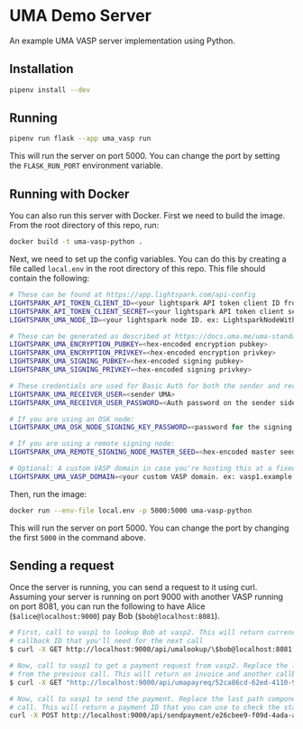 # UMA Demo Server

An example UMA VASP server implementation using Python.

## Installation

```bash
pipenv install --dev
```

## Running

```bash
pipenv run flask --app uma_vasp run
```

This will run the server on port 5000. You can change the port by setting the `FLASK_RUN_PORT` environment variable.

## Running with Docker

You can also run this server with Docker. First we need to build the image. From the root directory of this repo, run:

```bash
docker build -t uma-vasp-python .
```

Next, we need to set up the config variables. You can do this by creating a file called `local.env` in the root
directory of this repo. This file should contain the following:

```bash
# These can be found at https://app.lightspark.com/api-config
LIGHTSPARK_API_TOKEN_CLIENT_ID=<your lightspark API token client ID from>
LIGHTSPARK_API_TOKEN_CLIENT_SECRET=<your lightspark API token client secret>
LIGHTSPARK_UMA_NODE_ID=<your lightspark node ID. ex: LightsparkNodeWithOSKLND:018b24d0-1c45-f96b-0000-1ed0328b72cc>

# These can be generated as described at https://docs.uma.me/uma-standard/keys-authentication-encryption
LIGHTSPARK_UMA_ENCRYPTION_PUBKEY=<hex-encoded encryption pubkey>
LIGHTSPARK_UMA_ENCRYPTION_PRIVKEY=<hex-encoded encryption privkey>
LIGHTSPARK_UMA_SIGNING_PUBKEY=<hex-encoded signing pubkey>
LIGHTSPARK_UMA_SIGNING_PRIVKEY=<hex-encoded signing privkey>

# These credentials are used for Basic Auth for both the sender and receiver.
LIGHTSPARK_UMA_RECEIVER_USER=<sender UMA>
LIGHTSPARK_UMA_RECEIVER_USER_PASSWORD=<Auth password on the sender side>

# If you are using an OSK node:
LIGHTSPARK_UMA_OSK_NODE_SIGNING_KEY_PASSWORD=<password for the signing key>

# If you are using a remote signing node:
LIGHTSPARK_UMA_REMOTE_SIGNING_NODE_MASTER_SEED=<hex-encoded master seed>

# Optional: A custom VASP domain in case you're hosting this at a fixed hostname.
LIGHTSPARK_UMA_VASP_DOMAIN=<your custom VASP domain. ex: vasp1.example.com>
```

Then, run the image:

```bash
docker run --env-file local.env -p 5000:5000 uma-vasp-python
```

This will run the server on port 5000. You can change the port by changing the first `5000` in the command above.

## Sending a request

Once the server is running, you can send a request to it using curl. Assuming your server is running on port 9000 with another
VASP running on port 8081, you can run the following to have Alice (`$alice@localhost:9000`) pay Bob (`$bob@localhost:8081`).

```bash
# First, call to vasp1 to lookup Bob at vasp2. This will return currency conversion info, etc. It will also contain a 
# callback ID that you'll need for the next call
$ curl -X GET http://localhost:9000/api/umalookup/\$bob@localhost:8081 -u alice:pa55word

# Now, call to vasp1 to get a payment request from vasp2. Replace the last path component here with the callbackUuid
# from the previous call. This will return an invoice and another callback ID that you'll need for the next call.
$ curl -X GET "http://localhost:9000/api/umapayreq/52ca86cd-62ed-4110-9774-4e07b9aa1f0e?amount=100&currencyCode=USD" -u alice:pa55word

# Now, call to vasp1 to send the payment. Replace the last path component here with the callbackUuid from the payreq
# call. This will return a payment ID that you can use to check the status of the payment.
curl -X POST http://localhost:9000/api/sendpayment/e26cbee9-f09d-4ada-a731-965cbd043d50 -u alice:pa55word
```
